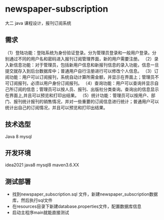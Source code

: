 # newspaper-subscription
大二 java 课程设计，报刊订阅系统

## 需求
（1）登陆功能：登陆系统为身份验证登录。分为管理员登录和一般用户登录。分别通过不同的用户名和密码进入报刊订阅管理界面，新的用户需要注册。
（2）录入新信息功能：对于管理员，包括新用户信息和新报刊信息的录入功能，信息一旦提交就存入到后台数据库中；普通用户自行注册进行可以修改个人信息。
（3）订阅功能：用户可以订阅报刊，系统自动计算所需金额，并显示在界面上；管理员不可订阅报刊，必须以用户身份订阅报刊。
（4）查询功能：用户可以查询并显示自己所订阅的信息；管理员可以按人员、报刊、出版社分类查询。查询出的信息显示在界面上,并且可以预览和打印出结果。
（5）统计功能：管理员可以按用户、部门、报刊统计报刊的销售情况，并对一些重要的订阅信息进行统计；普通用户可以统计出自己的订阅情况，并且可以预览和打印出结果。

## 技术选型
Java 8 
mysql

## 开发环境
idea2021 java8 mysql8 maven3.6.XX

## 测试部署
- 找到newspaper_subscription.sql 文件，新建newspaper_subscription数据库，然后执行sql文件
- 在resources目录下新建database.properties文件，配置数据库信息
- 启动主程序main就能直接测试
